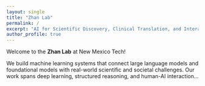 ```yaml
---
layout: single
title: "Zhan Lab"
permalink: /
excerpt: "AI for Scientific Discovery, Clinical Translation, and Interactive Intelligence"
author_profile: true
---
```


Welcome to the **Zhan Lab** at New Mexico Tech!

We build machine learning systems that connect large language models and foundational models with real-world scientific and societal challenges. Our work spans deep learning, structured reasoning, and human-AI interaction...


<!-- You can re-enable more content here later -->
